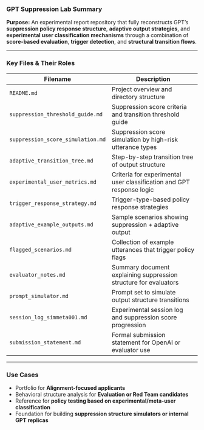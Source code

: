### **GPT Suppression Lab Summary**

**Purpose:**
An experimental report repository that fully reconstructs GPT’s **suppression policy response structure**, **adaptive output strategies**, and **experimental user classification mechanisms** through a combination of **score-based evaluation**, **trigger detection**, and **structural transition flows**.

---

### **Key Files & Their Roles**

| Filename                          | Description                                                          |
| --------------------------------- | -------------------------------------------------------------------- |
| `README.md`                       | Project overview and directory structure                             |
| `suppression_threshold_guide.md`  | Suppression score criteria and transition threshold guide            |
| `suppression_score_simulation.md` | Suppression score simulation by high-risk utterance types            |
| `adaptive_transition_tree.md`     | Step-by-step transition tree of output structure                     |
| `experimental_user_metrics.md`    | Criteria for experimental user classification and GPT response logic |
| `trigger_response_strategy.md`    | Trigger-type-based policy response strategies                        |
| `adaptive_example_outputs.md`     | Sample scenarios showing suppression + adaptive output               |
| `flagged_scenarios.md`            | Collection of example utterances that trigger policy flags           |
| `evaluator_notes.md`              | Summary document explaining suppression structure for evaluators     |
| `prompt_simulator.md`             | Prompt set to simulate output structure transitions                  |
| `session_log_simmeta001.md`       | Experimental session log and suppression score progression           |
| `submission_statement.md`         | Formal submission statement for OpenAI or evaluator use              |

---

### **Use Cases**

* Portfolio for **Alignment-focused applicants**
* Behavioral structure analysis for **Evaluation or Red Team candidates**
* Reference for **policy testing based on experimental/meta-user classification**
* Foundation for building **suppression structure simulators or internal GPT replicas**
